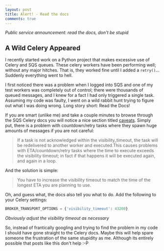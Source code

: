 ```yaml
---
layout: post
title: Alert! - Read the docs
comments: true
---
```


*Public service announcement: read the docs, don't be stupid*

## A Wild Celery Appeared

I recently started work on a Python project that makes excessive use of Celery and SQS queues. These celery workers have been performing well; without any major hitches. That is, they worked fine until I added a `retry()`... Suddenly everything went to hell.

<!--break-->

I first noticed there was a problem when I logged into SQS and one of my test workers was completely out of control; there were thousands of queued messages, and I knew for a fact I had only triggered a single task. Assuming my code was faulty, I went on a wild rabbit hunt trying to figure out what I was doing wrong. Long story short: Read the Docs!

If you are smart (unlike me) and take a couple minutes to browse through the SQS Celery docs you will notice a nice section titled [caveats](http://docs.celeryproject.org/en/latest/getting-started/brokers/sqs.html#caveats). Simply put, there is a problem with countdown/retry tasks where they spawn huge amounts of messages if you are not careful:

> If a task is not acknowledged within the visibility_timeout, the task will be redelivered to another worker and executed.This causes problems with ETA/countdown/retry tasks where the time to execute exceeds the visibility timeout; in fact if that happens it will be executed again, and again in a loop.

And the solution is simple:

> You have to increase the visibility timeout to match the time of the longest ETA you are planning to use.

Oh, and guess what, the docs also tell you what to do. Add the following to your Celery settings:

```python
BROKER_TRANSPORT_OPTIONS = {'visibility_timeout': 43200}
```

*Obviously adjust the visibility timeout as necessary*

So, instead of frantically googling and trying to find the problem in my code I should have gone straight to the Celery docs. Maybe this will help spare someone the frustration of the same stupidity as me. Although its entirely possible that posts like this don't help :-P